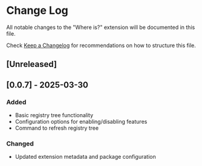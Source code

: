 # Change Log

All notable changes to the "Where is?" extension will be documented in this file.

Check [Keep a Changelog](http://keepachangelog.com/) for recommendations on how to structure this file.

## [Unreleased]

## [0.0.7] - 2025-03-30
### Added
- Basic registry tree functionality
- Configuration options for enabling/disabling features
- Command to refresh registry tree

### Changed
- Updated extension metadata and package configuration
